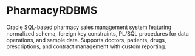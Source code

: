 # PharmacyRDBMS
Oracle SQL-based pharmacy sales management system featuring normalized schema, foreign key constraints, PL/SQL procedures for data operations, and sample data. Supports doctors, patients, drugs, prescriptions, and contract management with custom reporting.
